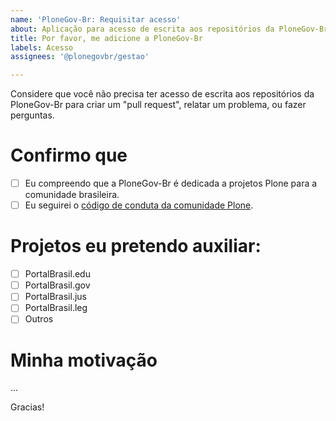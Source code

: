 ```yaml
---
name: 'PloneGov-Br: Requisitar acesso'
about: Aplicação para acesso de escrita aos repositórios da PloneGov-Br
title: Por favor, me adicione a PloneGov-Br
labels: Acesso
assignees: '@plonegovbr/gestao'

---
```


Considere que você não precisa ter acesso de escrita aos repositórios da PloneGov-Br para criar um "pull request", relatar um problema, ou fazer perguntas.

# Confirmo que

- [ ] Eu compreendo que a PloneGov-Br é dedicada a projetos Plone para a comunidade brasileira.
- [ ] Eu seguirei o [código de conduta da comunidade Plone](https://plone.org/foundation/about/materials/foundation-resolutions/code-of-conduct).

# Projetos eu pretendo auxiliar:

- [ ] PortalBrasil.edu
- [ ] PortalBrasil.gov
- [ ] PortalBrasil.jus
- [ ] PortalBrasil.leg
- [ ] Outros

# Minha motivação

...

Gracias!